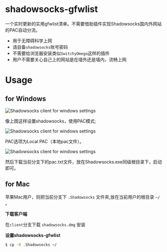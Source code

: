 # shadowsocks-gfwlist
一个实时更新的实用gfwlist清单。不需要借助插件实现Shadowsocks国内外网站的PAC自动分流。 
- 用于无障碍科学上网
- 请自备``shadowsocks``账号密码
- 不需要给浏览器安装类似``SwitchyOmega``这样的插件
- 用户不需要关心自己上的网站是在墙外还是墙内，流畅上网


# Usage
## for Windows
![](https://raw.githubusercontent.com/iqiancheng/shadowsocks-awesome/doc/images/ss-setting-003.png "Shadowsocks client for windows settings")

像上图这样设置shadowsocks，使用PAC模式;

![](https://raw.githubusercontent.com/iqiancheng/shadowsocks-awesome/doc/images/ss-setting-001.png "Shadowsocks client for windows settings")

PAC选项为Local PAC（本地pac文件）。 

![](https://raw.githubusercontent.com/iqiancheng/shadowsocks-awesome/doc/images/ss-pac-setting-002.png "Shadowsocks client for windows settings")

然后下载当前分支下的pac.txt文件，放在Shadowsocks.exe同级根目录下，启动即可。

## for Mac
苹果Mac用户，则把当前分支下 ``.Shadowsocks`` 文件夹,放在当前用户的根目录 ``~/`` 。

**下载客户端**

在``client``分支下载 ``shadowsocks.dmg`` 安装

**设置shadowsocks-gfwlist**

```bash
$ cp -R .Shadowsocks ~/
```


